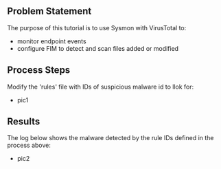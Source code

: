 ## Problem Statement

The purpose of this tutorial is to use Sysmon with VirusTotal to:
* monitor endpoint events
* configure FIM to detect and scan files added or modified <br>

## Process Steps

Modify the 'rules' file with IDs of suspicious malware id to llok for:
- pic1

## Results
The log below shows the malware detected by the rule IDs defined in the process above:
- pic2